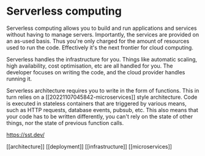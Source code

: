 # Serverless computing

Serverless computing allows you to build and run applications and services without having to manage servers. Importantly, the services are provided on an as-used basis. Thus you're only charged for the amount of resources used to run the code. Effectively it's the next frontier for cloud computing.

Serverless handles the infrastructure for you. Things like automatic scaling, high availability, cost optimisation, etc are all handled for you. The developer focuses on writing the code, and the cloud provider handles running it.

Serverless architecture requires you to write in the form of functions. This in turn relies on a [[20221107045842-microservices]] style architecture. Code is executed in stateless containers that are triggered by various means, such as HTTP requests, database events, pubsub, etc. This also means that your code has to be written differently, you can't rely on the state of other things, nor the state of previous function calls.

https://sst.dev/

[[architecture]]
[[deployment]]
[[infrastructure]]
[[microservices]]